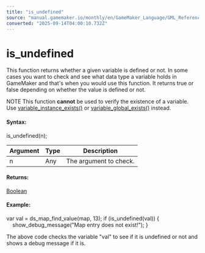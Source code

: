 ```yaml
---
title: "is_undefined"
source: "manual.gamemaker.io/monthly/en/GameMaker_Language/GML_Reference/Variable_Functions/is_undefined.htm"
converted: "2025-09-14T04:00:10.732Z"
---
```


# is\_undefined

This function returns whether a given variable is defined or not. In some cases you want to check and see what data type a variable holds in GameMaker and that's when you would use this function. It returns true or false depending on whether the value is defined or not.

NOTE This function **cannot** be used to verify the existence of a variable. Use [variable\_instance\_exists()](variable_instance_exists.md) or [variable\_global\_exists()](variable_global_exists.md) instead.

#### Syntax:

is\_undefined(n);

| Argument | Type | Description |
| --- | --- | --- |
| n | Any | The argument to check. |

#### Returns:

[Boolean](../../GML_Overview/Data_Types.md)

#### **Example:**

var val = ds\_map\_find\_value(map, 13);
if (is\_undefined(val))
{
    show\_debug\_message("Map entry does not exist!");
}

The above code checks the variable "val" to see if it is undefined or not and shows a debug message if it is.